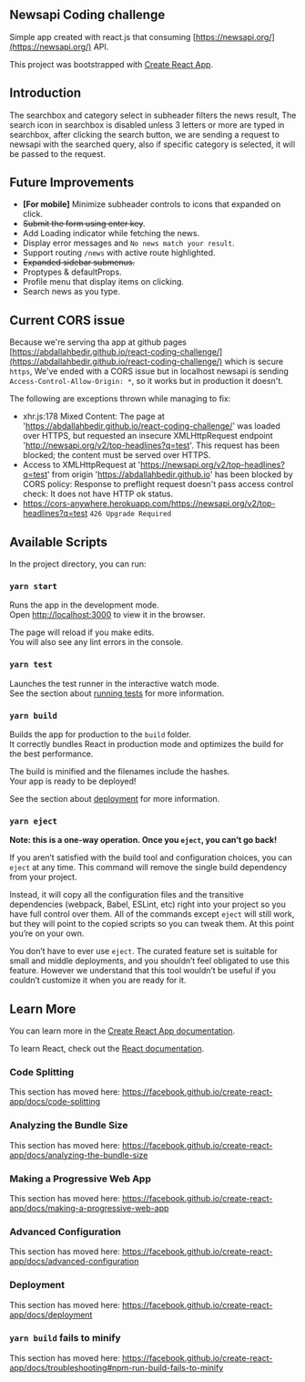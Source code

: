 
## Newsapi Coding challenge

Simple app created with react.js that consuming [https://newsapi.org​/](https://newsapi.org​/) API.

This project was bootstrapped with [Create React App](https://github.com/facebook/create-react-app).

## Introduction

The searchbox and category select in subheader filters the news result, The search icon in searchbox is disabled unless 3 letters or more are typed in searchbox, after clicking the search button, we are sending a request to newsapi with the searched query, also if specific category is selected, it will be passed to the request.  

## Future Improvements

- **[For mobile]** Minimize subheader controls to icons that expanded on click. 
- <s>Submit the form using enter key</s>.
- Add Loading indicator while fetching the news.
- Display error messages and `No news match your result`.
- Support routing `/news` with active route highlighted.
- <s>Expanded sidebar submenus.</s>
- Proptypes & defaultProps.
- Profile menu that display items on clicking.
- Search news as you type.

## Current CORS issue

Because we're serving tha app at github pages [https://abdallahbedir.github.io/react-coding-challenge/](https://abdallahbedir.github.io/react-coding-challenge/) which is secure `https`, We've ended with a CORS issue but in localhost newsapi is sending `Access-Control-Allow-Origin: *`, so it works but in production it doesn't.

The following are exceptions thrown while managing to fix:

- xhr.js:178 Mixed Content: The page at 'https://abdallahbedir.github.io/react-coding-challenge/' was loaded over HTTPS, but requested an insecure XMLHttpRequest endpoint 'http://newsapi.org/v2/top-headlines?q=test'. This request has been blocked; the content must be served over HTTPS.
-  Access to XMLHttpRequest at 'https://newsapi.org/v2/top-headlines?q=test' from origin 'https://abdallahbedir.github.io' has been blocked by CORS policy: Response to preflight request doesn't pass access control check: It does not have HTTP ok status.
- https://cors-anywhere.herokuapp.com/https://newsapi.org/v2/top-headlines?q=test  `426 Upgrade Required`

## Available Scripts

In the project directory, you can run:

### `yarn start`

Runs the app in the development mode.<br />
Open [http://localhost:3000](http://localhost:3000) to view it in the browser.

The page will reload if you make edits.<br />
You will also see any lint errors in the console.

### `yarn test`

Launches the test runner in the interactive watch mode.<br />
See the section about [running tests](https://facebook.github.io/create-react-app/docs/running-tests) for more information.

### `yarn build`

Builds the app for production to the `build` folder.<br />
It correctly bundles React in production mode and optimizes the build for the best performance.

The build is minified and the filenames include the hashes.<br />
Your app is ready to be deployed!

See the section about [deployment](https://facebook.github.io/create-react-app/docs/deployment) for more information.

### `yarn eject`

**Note: this is a one-way operation. Once you `eject`, you can’t go back!**

If you aren’t satisfied with the build tool and configuration choices, you can `eject` at any time. This command will remove the single build dependency from your project.

Instead, it will copy all the configuration files and the transitive dependencies (webpack, Babel, ESLint, etc) right into your project so you have full control over them. All of the commands except `eject` will still work, but they will point to the copied scripts so you can tweak them. At this point you’re on your own.

You don’t have to ever use `eject`. The curated feature set is suitable for small and middle deployments, and you shouldn’t feel obligated to use this feature. However we understand that this tool wouldn’t be useful if you couldn’t customize it when you are ready for it.

## Learn More

You can learn more in the [Create React App documentation](https://facebook.github.io/create-react-app/docs/getting-started).

To learn React, check out the [React documentation](https://reactjs.org/).

### Code Splitting

This section has moved here: https://facebook.github.io/create-react-app/docs/code-splitting

### Analyzing the Bundle Size

This section has moved here: https://facebook.github.io/create-react-app/docs/analyzing-the-bundle-size

### Making a Progressive Web App

This section has moved here: https://facebook.github.io/create-react-app/docs/making-a-progressive-web-app

### Advanced Configuration

This section has moved here: https://facebook.github.io/create-react-app/docs/advanced-configuration

### Deployment

This section has moved here: https://facebook.github.io/create-react-app/docs/deployment

### `yarn build` fails to minify

This section has moved here: https://facebook.github.io/create-react-app/docs/troubleshooting#npm-run-build-fails-to-minify
